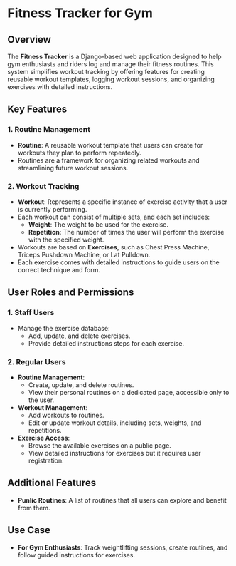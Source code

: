 # Fitness Tracker for Gym

## Overview
The **Fitness Tracker** is a Django-based web application designed to help gym enthusiasts and riders log and manage their fitness routines. This system simplifies workout tracking by offering features for creating reusable workout templates, logging workout sessions, and organizing exercises with detailed instructions.


## Key Features

### 1. Routine Management
- **Routine**: A reusable workout template that users can create for workouts they plan to perform repeatedly.  
- Routines are a framework for organizing related workouts and streamlining future workout sessions.

### 2. **Workout Tracking**
- **Workout**: Represents a specific instance of exercise activity that a user is currently performing.  
- Each workout can consist of multiple sets, and each set includes:
  - **Weight**: The weight to be used for the exercise.
  - **Repetition**: The number of times the user will perform the exercise with the specified weight.  
- Workouts are based on **Exercises**, such as Chest Press Machine, Triceps Pushdown Machine, or Lat Pulldown.  
- Each exercise comes with detailed instructions to guide users on the correct technique and form.


## User Roles and Permissions

### 1. **Staff Users**
- Manage the exercise database:
  - Add, update, and delete exercises.
  - Provide detailed instructions steps for each exercise.

### 2. **Regular Users**
- **Routine Management**:
  - Create, update, and delete routines.
  - View their personal routines on a dedicated page, accessible only to the user.  
- **Workout Management**:
  - Add workouts to routines.
  - Edit or update workout details, including sets, weights, and repetitions.
- **Exercise Access**:
  - Browse the available exercises on a public page.
  - View detailed instructions for exercises but it requires user registration.


## Additional Features
- **Punlic Routines**: A  list of routines that all users can explore and benefit from them.


## Use Case
- **For Gym Enthusiasts**: Track weightlifting sessions, create routines, and follow guided instructions for exercises.

